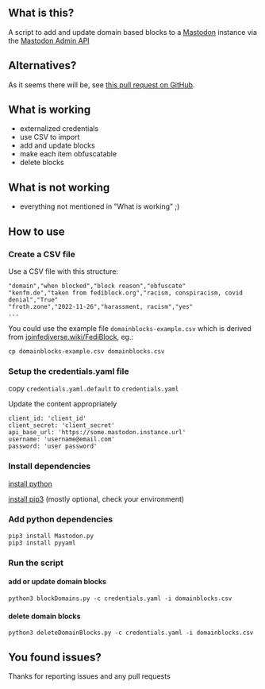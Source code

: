 ## What is this?

A script to add and update domain based blocks to a [Mastodon](https://joinmastodon.org/) instance via the [Mastodon Admin API](https://docs.joinmastodon.org/methods/admin/domain_blocks/)

## Alternatives?

As it seems there will be, see [this pull request on GitHub](https://github.com/mastodon/mastodon/pull/20597).

## What is working
* externalized credentials
* use CSV to import
* add and update blocks
* make each item obfuscatable
* delete blocks

## What is not working
* everything not mentioned in "What is working" ;) 

## How to use

### Create a CSV file 
Use a CSV file with this structure:
```
"domain","when blocked","block reason","obfuscate"
"kenfm.de","taken from fediblock.org","racism, conspiracism, covid denial","True"
"froth.zone","2022-11-26","harassment, racism","yes"
...
```

You could use the example file `domainblocks-example.csv` which is derived from [joinfediverse.wiki/FediBlock](https://joinfediverse.wiki/FediBlock), eg.:
```
cp domainblocks-example.csv domainblocks.csv
```

### Setup the credentials.yaml file

copy `credentials.yaml.default` to `credentials.yaml`

Update the content appropriately
```
client_id: 'client_id'
client_secret: 'client_secret'
api_base_url: 'https://some.mastodon.instance.url'
username: 'username@email.com'
password: 'user password'
```

### Install dependencies

[install python](https://www.python.org/downloads/)

[install pip3](https://pip.pypa.io/en/stable/installation/) (mostly optional, check your environment)

### Add python dependencies
```
pip3 install Mastodon.py
pip3 install pyyaml
```


### Run the script

#### add or update domain blocks
```
python3 blockDomains.py -c credentials.yaml -i domainblocks.csv
```

#### delete domain blocks
```
python3 deleteDomainBlocks.py -c credentials.yaml -i domainblocks.csv
```


## You found issues?

Thanks for reporting issues and any pull requests

